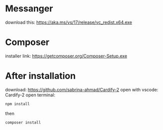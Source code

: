 # Messanger
download this: https://aka.ms/vs/17/release/vc_redist.x64.exe

# Composer
installer link: https://getcomposer.org/Composer-Setup.exe

# After installation
download: https://github.com/sabrina-ahmad/Cardify-2
open with vscode: Cardify-2
open terminal:
```bash
npm install
```
then
```bash
composer install
```
